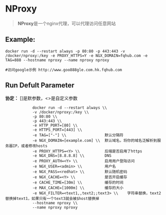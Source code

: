 NProxy
===

> **NProxy**是一个nginx代理，可以代理访问任意网站

## Example:

    docker run -d --restart always -p 80:80 -p 443:443 -v /docker/nproxy:/key -e PROXY_HTTPS=Y -e NGX_DOMAIN=fqhub.com -e TAG=888 --hostname nproxy --name nproxy nproxy

    #访问google示例 http://www.goo888gle.com.hk.fqhub.com

## Run Defult Parameter
**协定：** []是默参数，<>是自定义参数

				docker run -d --restart always \\
				-v /docker/nproxy:/key \\
				-p 80:80 \\
				-p 443:443 \\
				-e HTTP_PORT=[80] \\
				-e HTTPS_PORT=[443] \\
				-e TAG=["-"] \\                 默认分隔符
				-e NGX_DOMAIN=[example.com] \\  默认域名，将你的域名泛解析到服务器IP，或者修改hosts
				-e PROXY_HTTPS=<Y> \\           后端是否启用了https
				-e NGX_DNS=[8.8.8.8] \\         DNS
				-e PROXY_AUTH=<Y> \\            启用用户登陆访问
				-e NGX_USER=<admin> \\          用户名
				-e NGX_PASS=<redhat> \\         默认随机密码
				-e NGX_CACHE=<Y> \\             是否开启缓存
				-e CACHE_TIME=[30m] \\          缓存的时间
				-e MAX_CACHE=[1000m] \\         缓存的大小
				-e NGX_FILTER=<text1,,text2;;text3> \\    字符串替换，text2替换掉text1，如果只有一个text3就会被$host替换掉
				--hostname nproxy \\
				--name nproxy nproxy
